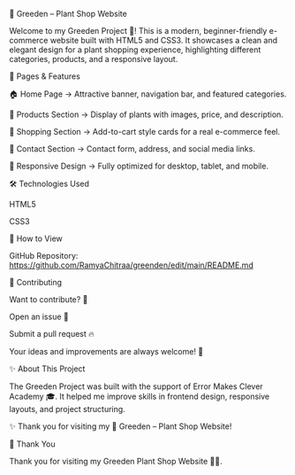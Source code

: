 🌱 Greeden – Plant Shop Website

Welcome to my Greeden Project 🌿!
This is a modern, beginner-friendly e-commerce website built with HTML5 and CSS3.
It showcases a clean and elegant design for a plant shopping experience, highlighting different categories, products, and a responsive layout.

📑 Pages & Features

🏠 Home Page → Attractive banner, navigation bar, and featured categories.

🌿 Products Section → Display of plants with images, price, and description.

🛒 Shopping Section → Add-to-cart style cards for a real e-commerce feel.

📩 Contact Section → Contact form, address, and social media links.

📱 Responsive Design → Fully optimized for desktop, tablet, and mobile.

🛠 Technologies Used

HTML5

CSS3

🔗 How to View

GitHub Repository: https://github.com/RamyaChitraa/greenden/edit/main/README.md

🤝 Contributing

Want to contribute? 🌱

Open an issue 📝

Submit a pull request 🔥

Your ideas and improvements are always welcome! 🙌

✨ About This Project

The Greeden Project was built with the support of Error Makes Clever Academy 🎓.
It helped me improve skills in frontend design, responsive layouts, and project structuring.

✨ Thank you for visiting my 🌱 Greeden – Plant Shop Website!

🙏 Thank You

Thank you for visiting my Greeden Plant Shop Website 🌱💚.
